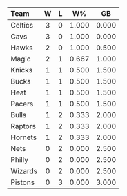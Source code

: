 | Team                             |  W  |  L  |  W%   |  GB   |
|:---------------------------------|:---:|:---:|:-----:|:-----:|
| [](/r/bostonceltics) Celtics     |  3  |  0  | 1.000 | 0.000 |
| [](/r/clevelandcavs) Cavs        |  3  |  0  | 1.000 | 0.000 |
| [](/r/atlantahawks) Hawks        |  2  |  0  | 1.000 | 0.500 |
| [](/r/orlandomagic) Magic        |  2  |  1  | 0.667 | 1.000 |
| [](/r/nyknicks) Knicks           |  1  |  1  | 0.500 | 1.500 |
| [](/r/mkebucks) Bucks            |  1  |  1  | 0.500 | 1.500 |
| [](/r/heat) Heat                 |  1  |  1  | 0.500 | 1.500 |
| [](/r/pacers) Pacers             |  1  |  1  | 0.500 | 1.500 |
| [](/r/chicagobulls) Bulls        |  1  |  2  | 0.333 | 2.000 |
| [](/r/torontoraptors) Raptors    |  1  |  2  | 0.333 | 2.000 |
| [](/r/charlottehornets) Hornets  |  1  |  2  | 0.333 | 2.000 |
| [](/r/gonets) Nets               |  0  |  2  | 0.000 | 2.500 |
| [](/r/sixers) Philly             |  0  |  2  | 0.000 | 2.500 |
| [](/r/washingtonwizards) Wizards |  0  |  2  | 0.000 | 2.500 |
| [](/r/detroitpistons) Pistons    |  0  |  3  | 0.000 | 3.000 |